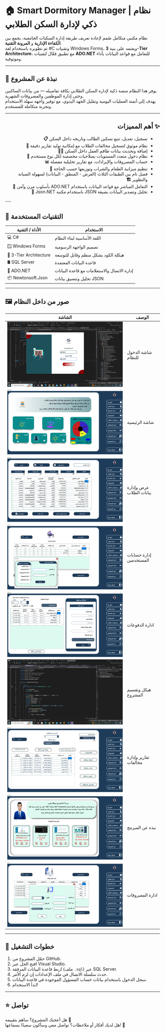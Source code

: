 # 🏠 Smart Dormitory Manager | نظام ذكي لإدارة السكن الطلابي

نظام مكتبي متكامل صُمم لإعادة تعريف طريقة إدارة السكنات الجامعية، يجمع بين **الكفاءة الإدارية** و **المرونة التقنية**.  
تم تطويره باستخدام لغة #C وتقنيات Windows Forms، ويعتمد على بنية **3-Tier Architecture**، مع تطبيق فعّال لتقنيات **ADO.NET** للتعامل مع قواعد البيانات بأداء وموثوقية.

---

## 🎯 نبذة عن المشروع

يوفر هذا النظام منصة ذكية لإدارة السكن الطلابي بكافة تفاصيله — من بيانات الساكنين وحتى إدارة الموظفين والمصروفات الشهرية.  
يهدف إلى أتمتة العمليات اليومية وتقليل الجهد اليدوي، مع توفير واجهة سهلة الاستخدام وتجربة متكاملة للمستخدم.

---

<div dir="rtl">

## ✨ أهم المميزات

- تسجيل، تعديل، تتبع تسكين الطالب وتاريخه داخل السكن **📋**
- نظام موثوق لتسجيل مخالفات الطلاب مع إمكانية توليد تقارير دقيقة **📑**
- إضافة وتحديث بيانات طاقم العمل داخل السكن **🧑‍💼**
- نظام دخول متعدد المستويات بصلاحيات مخصصة لكل نوع مستخدم **🔐**
- حساب المصروفات والإيرادات، مع تقارير تحليلية مفصلة **📊**
- تنظيم ميزانية الطعام والشراب وتوزيعها حسب الحاجة **🍴**
- فصل تام بين الطبقات الثلاث (العرض - المنطق - البيانات) لسهولة الصيانة والتطوير **🏗️**
- التعامل المباشر مع قواعد البيانات باستخدام ADO.NET بأسلوب مرن وآمن **🧬**
- تحليل وتصدير البيانات بصيغة JSON باستخدام مكتبة Json.NET **🧾**

</div>
---

## 🧰 التقنيات المستخدمة

| الأداة / التقنية         | الاستخدام                                 |
|--------------------------|--------------------------------------------|
| 💻 C#                    | اللغة الأساسية لبناء النظام               |
| 🪟 Windows Forms         | تصميم الواجهة الرسومية                    |
| 🧱 3-Tier Architecture   | هيكلة الكود بشكل منظم وقابل للتوسعة        |
| 🛢️ SQL Server            | قاعدة البيانات المعتمدة                    |
| 🔄 ADO.NET               | إدارة الاتصال والاستعلامات مع قاعدة البيانات |
| 📦 Newtonsoft.Json       | تحليل وتنسيق بيانات JSON                  |

---

## 🖼️ صور من داخل النظام

| الشاشة | الوصف |
|--------|--------|
| ![تسجيل الدخول](screenshots/Login.png) | شاشة الدخول للنظام |
| ![ الواجهة الرئيسية](screenshots/MainInterface.png) | شاشة  الرئيسية |
| ![الطلاب](screenshots/StudentManagement.png) | عرض وإدارة بيانات الطلاب |
| ![المستخدمين](screenshots/UserManagment.png) | إدارة حسابات المستخدمين |
| ![ ادارة الدفوعات](screenshots/PaymentManagement.png) |   ادارة الدفوعات |
| ![هيكل المشروع](screenshots/projectStructure.png) |   هيكل وتقسيم المشروع |
| ![مخالفات](screenshots/ViolationManagement.png) | تقارير وإدارة مخالفات |
| ![عن المبرمج](screenshots/AboutProgarmmer.png) | نبذة عن المبرمج |
| ![ادارة المصروفات](screenshots/ExpensesManagement.png) |   ادارة المصروفات |

---

## 🚀 خطوات التشغيل

1. حمّل المشروع من GitHub.
2. افتح الحل عبر Visual Studio.
3. اربط قاعدة البيانات المرفقة (ملف `.sql`) عبر SQL Server.
4. حدث سلسلة الاتصال في ملف الإعدادات إن لزم الأمر.
5. سجل الدخول باستخدام بيانات حساب المسؤول الموجودة في قاعدة البيانات.
6. ابدأ الاستخدام!

---

## ⭐ تواصل

هل أعجبك المشروع؟ ساهم بتقييمه 🌟  
هل لديك أفكار أو ملاحظات؟ تواصل معي وسأكون سعيدًا بسماعها! 📩  

